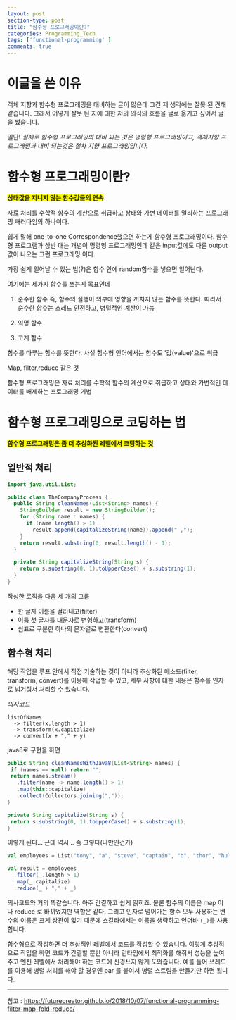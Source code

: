 ```yaml
---
layout: post
section-type: post
title: "함수형 프로그래밍이란?"
categories: Programming_Tech
tags: ['functional-programming' ]
comments: true
---
```


# 이글을 쓴 이유

객체 지향과 함수형 프로그래밍을 대비하는 글이 많은데 그건 제 생각에는 잘못 된 견해 같습니다.
그래서 어떻게 잘못 된 지에 대한 저의 의식의 흐름을 글로 옮기고 싶어서 글을 썼습니다.

일단!
*실제로 함수형 프로그래밍의 대비 되는 것은 명령형 프로그래밍이고,
객체지향 프로그래밍과 대비 되는것은 절차 지향 프로그래밍입니다.*

# 함수형 프로그래밍이란?

<span style="background-color:yellow"><b>상태값을 지니지 않는 함수값들의 연속</b></span>

자료 처리를 수학적 함수의 계산으로 취급하고 상태와 가변 데이터를 멀리하는 프로그래밍 패러다임의 하나이다.


쉽게 말해 one-to-one Correspondence했으면 하는게 함수형 프로그래밍이다.
함수형 프로그램과 상반 대는 개념이 명령형 프로그래밍인데 같은 input값에도 다른 output값이 나오는 그런 프로그래밍 이다.

가장 쉽게 일어날 수 있는 법(?)은 함수 안에 random함수를 넣으면 일어난다.

여기에는 세가지 함수를 쓰는게 목표인데
1. 순수한 함수
즉, 함수의 실행이 외부에 영향을 끼치지 않는 함수를 뜻한다. 따라서 순수한 함수는 스레드 안전하고, 병렬적인 계산이 가능

2. 익명 함수
3. 고계 함수

함수를 다루는 함수를 뜻한다. 사실 함수형 언어에서는 함수도 '값(value)'으로 취급


Map, filter,reduce 같은 것


함수형 프로그래밍은 자료 처리를 수학적 함수의 계산으로 취급하고 상태와 가변적인 데이터를 배제하는 프로그래밍 기법

# 함수형 프로그래밍으로 코딩하는 법
<span style="background-color:yellow"><b>함수형 프로그래밍은 좀 더 추상화된 레벨에서 코딩하는 것</b></span>

## 일반적 처리
``` java
import java.util.List;

public class TheCompanyProcess {
  public String cleanNames(List<String> names) {
    StringBuilder result = new StringBuilder();
    for (String name : names) {
      if (name.length() > 1)
        result.append(capitalizeString(name)).append(" ,");
    }
    return result.substring(0, result.length() - 1);
  }

  private String capitalizeString(String s) {
    return s.substring(0, 1).toUpperCase() + s.substring(1);
  }
}
```

작성한 로직을 다음 세 개의 그룹
- 한 글자 이름을 걸러내고(filter)
- 이름 첫 글자를 대문자로 변형하고(transform)
- 쉼표로 구분한 하나의 문자열로 변환한다(convert)




## 함수형 처리
해당 작업을 루프 안에서 직접 기술하는 것이 아니라 추상화된 메소드(filter, transform, convert)를 이용해 작업할 수 있고, 세부 사항에 대한 내용은 함수를 인자로 넘겨줘서 처리할 수 있습니다.


*의사코드*
```
listOfNames
  -> filter(x.length > 1)
  -> transform(x.capitalize)
  -> convert(x + "," + y)
```

java8로 구현을 하면

``` java
public String cleanNamesWithJava8(List<String> names) {
 if (names == null) return "";
 return names.stream()
   .filter(name -> name.length() > 1)
   .map(this::capitalize)
   .collect(Collectors.joining(","));
}

private String capitalize(String s) {
 return s.substring(0, 1).toUpperCase() + s.substring(1);
}
```

이렇게 된다...
근데 역시 .. 좀 그렇다(나만인건가)

``` scala
val employees = List("tony", "a", "steve", "captain", "b", "thor", "hulk", "c");

val result = employees
  .filter(_.length > 1)
  .map(_.capitalize)
  .reduce(_ + "," + _)
```
의사코드와 거의 똑같습니다. 아주 간결하고 쉽게 읽히죠. 물론 함수의 이름은 map 이나 reduce 로 바뀌었지만 역할은 같다. 그리고 인자로 넘어가는 함수 모두 사용하는 변수의 이름은 크게 상관이 없기 때문에 스칼라에서는 이름을 생략하고 언더바 ``` (_) ```를 사용합니다.


함수형으로 작성하면 더 추상적인 레벨에서 코드를 작성할 수 있습니다. 이렇게 추상적으로 작업을 하면 코드가 간결할 뿐만 아니라 런타임에서 최적화를 해줘서 성능을 높여주고 엔진 레벨에서 처리해야 하는 코드에 신경쓰지 않게 도와줍니다. 예를 들어 쓰레드를 이용해 병렬 처리를 해야 할 경우엔 par 를 붙여서 병렬 스트림을 만들기만 하면 됩니다.

---
참고 : https://futurecreator.github.io/2018/10/07/functional-programming-filter-map-fold-reduce/
